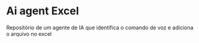 # Ai agent Excel
Repositório de um agente de IA que identifica o comando de voz e adiciona o arquivo no excel
